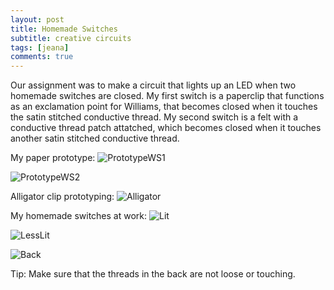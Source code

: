 ```yaml
---
layout: post
title: Homemade Switches
subtitle: creative circuits
tags: [jeana]
comments: true
---
```


Our assignment was to make a circuit that lights up an LED when two homemade switches are closed. My first switch is a paperclip that functions as an exclamation point for Williams, that becomes closed when it touches the satin stitched conductive thread. My second switch is a felt with a conductive thread patch attatched, which becomes closed when it touches another satin stitched conductive thread.


My paper prototype:
![PrototypeWS1](https://jcfermi.github.io/assets/img/IMG-4650.png)

![PrototypeWS2](https://jcfermi.github.io/assets/img/IMG-4649.png)


Alligator clip prototyping:
![Alligator](https://jcfermi.github.io/assets/img/IMG-5424.png)


My homemade switches at work:
![Lit](https://jcfermi.github.io/assets/img/IMG-4646.png)

![LessLit](https://jcfermi.github.io/assets/img/IMG-4647.png)

![Back](https://jcfermi.github.io/assets/img/IMG-4648.png)


Tip: Make sure that the threads in the back are not loose or touching.

